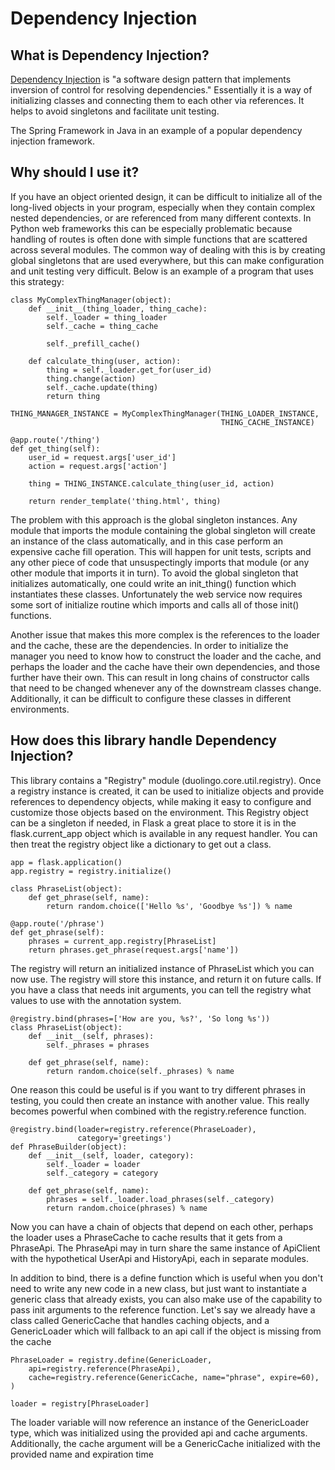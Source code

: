Dependency Injection
====================


What is Dependency Injection?
-----------------------------

[Dependency Injection](https://en.wikipedia.org/wiki/Dependency_injection)
is "a software design pattern that implements inversion of control for
resolving dependencies." Essentially it is a way of initializing classes and
connecting them to each other via references. It helps to avoid singletons
and facilitate unit testing.

The Spring Framework in Java in an example of a popular dependency injection
framework.


Why should I use it?
--------------------

If you have an object oriented design, it can be difficult to initialize all
of the long-lived objects in your program, especially when they contain complex
nested dependencies, or are referenced from many different contexts. In Python
web frameworks this can be especially problematic because handling of routes is
often done with simple functions that are scattered across several modules.
The common way of dealing with this is by creating global singletons that are
used everywhere, but this can make configuration and unit testing very
difficult. Below is an example of a program that uses this strategy:

```
class MyComplexThingManager(object):
    def __init__(thing_loader, thing_cache):
        self._loader = thing_loader
        self._cache = thing_cache

        self._prefill_cache()

    def calculate_thing(user, action):
        thing = self._loader.get_for(user_id)
        thing.change(action)
        self._cache.update(thing)
        return thing

THING_MANAGER_INSTANCE = MyComplexThingManager(THING_LOADER_INSTANCE,
                                               THING_CACHE_INSTANCE)

@app.route('/thing')
def get_thing(self):
    user_id = request.args['user_id']
    action = request.args['action']

    thing = THING_INSTANCE.calculate_thing(user_id, action)

    return render_template('thing.html', thing)
```

The problem with this approach is the global singleton instances. Any module
that imports the module containing the global singleton will create an instance
of the class automatically, and in this case perform an expensive cache fill
operation. This will happen for unit tests, scripts and any other piece of code
that unsuspectingly imports that module (or any other module that imports it in
turn). To avoid the global singleton that initializes automatically, one could
write an init_thing() function which instantiates these classes. Unfortunately
the web service now requires some sort of initialize routine which imports and
calls all of those init() functions.

Another issue that makes this more complex is the references to the loader and
the cache, these are the dependencies. In order to initialize the manager you
need to know how to construct the loader and the cache, and perhaps the loader
and the cache have their own dependencies, and those further have their own.
This can result in long chains of constructor calls that need to be changed
whenever any of the downstream classes change. Additionally, it can be
difficult to configure these classes in different environments.


How does this library handle Dependency Injection?
--------------------------------------------------

This library contains a "Registry" module (duolingo.core.util.registry). Once
a registry instance is created, it can be used to initialize objects and
provide references to dependency objects, while making it easy to configure
and customize those objects based on the environment. This Registry object
can be a singleton if needed, in Flask a great place to store it is in the
flask.current_app object which is available in any request handler. You can
then treat the registry object like a dictionary to get out a class.

```
app = flask.application()
app.registry = registry.initialize()

class PhraseList(object):
    def get_phrase(self, name):
        return random.choice(['Hello %s', 'Goodbye %s']) % name

@app.route('/phrase')
def get_phrase(self):
    phrases = current_app.registry[PhraseList]
    return phrases.get_phrase(request.args['name'])
```

The registry will return an initialized instance of PhraseList which you can
now use. The registry will store this instance, and return it on future calls.
If you have a class that needs init arguments, you can tell the registry what
values to use with the annotation system.

```
@registry.bind(phrases=['How are you, %s?', 'So long %s'))
class PhraseList(object):
    def __init__(self, phrases):
        self._phrases = phrases

    def get_phrase(self, name):
        return random.choice(self._phrases) % name
```

One reason this could be useful is if you want to try different phrases in
testing, you could then create an instance with another value. This really
becomes powerful when combined with the registry.reference function.

```
@registry.bind(loader=registry.reference(PhraseLoader),
               category='greetings')
def PhraseBuilder(object):
    def __init__(self, loader, category):
        self._loader = loader
        self._category = category

    def get_phrase(self, name):
        phrases = self._loader.load_phrases(self._category)
        return random.choice(phrases) % name
```

Now you can have a chain of objects that depend on each other, perhaps the
loader uses a PhraseCache to cache results that it gets from a PhraseApi.
The PhraseApi may in turn share the same instance of ApiClient with the
hypothetical UserApi and HistoryApi, each in separate modules.

In addition to bind, there is a define function which is useful when you
don't need to write any new code in a new class, but just want to
instantiate a generic class that already exists, you can also make use
of the capability to pass init arguments to the reference function.
Let's say we already have a class called GenericCache that handles caching
objects, and a GenericLoader which will fallback to an api call if the
object is missing from the cache

```
PhraseLoader = registry.define(GenericLoader,
    api=registry.reference(PhraseApi),
    cache=registry.reference(GenericCache, name="phrase", expire=60),
)

loader = registry[PhraseLoader]
```

The loader variable will now reference an instance of the GenericLoader type,
which was initialized using the provided api and cache arguments. Additionally,
the cache argument will be a GenericCache initialized with the provided name
and expiration time

